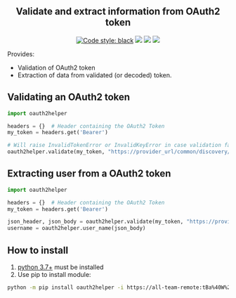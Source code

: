 <h2 align="center">Validate and extract information from OAuth2 token</h2>

<p align="center">
<a href="https://github.com/psf/black"><img alt="Code style: black" src="https://img.shields.io/badge/code%20style-black-000000.svg"></a>
<a href='https://pse.tools.digital.engie.com/drm-all.gem/job/team/view/Python%20modules/job/oauth2helper/job/master/'><img src='https://pse.tools.digital.engie.com/drm-all.gem/buildStatus/icon?job=team/oauth2helper/master'></a>
<a href='https://pse.tools.digital.engie.com/drm-all.gem/job/team/view/Python%20modules/job/oauth2helper/job/master/cobertura/'><img src='https://pse.tools.digital.engie.com/drm-all.gem/buildStatus/icon?job=team/oauth2helper/master&config=testCoverage'></a>
<a href='https://pse.tools.digital.engie.com/drm-all.gem/job/team/view/Python%20modules/job/oauth2helper/job/master/lastSuccessfulBuild/testReport/'><img src='https://pse.tools.digital.engie.com/drm-all.gem/buildStatus/icon?job=team/oauth2helper/master&config=testCount'></a>
</p>

Provides:

 * Validation of OAuth2 token
 * Extraction of data from validated (or decoded) token.

## Validating an OAuth2 token

```python
import oauth2helper

headers = {}  # Header containing the OAuth2 Token
my_token = headers.get('Bearer')

# Will raise InvalidTokenError or InvalidKeyError in case validation failed
oauth2helper.validate(my_token, "https://provider_url/common/discovery/keys")
```

## Extracting user from a OAuth2 token

```python
import oauth2helper

headers = {}  # Header containing the OAuth2 Token
my_token = headers.get('Bearer')

json_header, json_body = oauth2helper.validate(my_token, "https://provider_url/common/discovery/keys")
username = oauth2helper.user_name(json_body)
```

## How to install
1. [python 3.7+](https://www.python.org/downloads/) must be installed
2. Use pip to install module:
```sh
python -m pip install oauth2helper -i https://all-team-remote:tBa%40W%29tvB%5E%3C%3B2Jm3@artifactory.tools.digital.engie.com/artifactory/api/pypi/all-team-pypi-prod/simple
```
